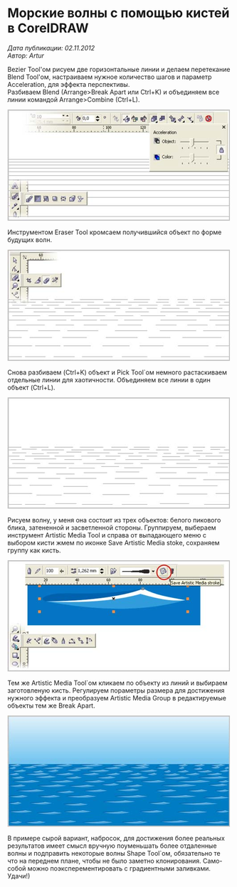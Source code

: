 # Морские волны с помощью кистей в CorelDRAW

_Дата публикации: 02.11.2012  
Автор: Artur_

Bezier Tool'ом рисуем две горизонтальные линии и делаем перетекание Blend Tool'ом, настраиваем нужное количество шагов и параметр Acceleration, для эффекта перспективы.  
Разбиваем Blend (Arrange>Break Apart или Ctrl+K) и объединяем все линии командой Arrange>Combine (Ctrl+L).

![Морские волны с помощью кистей в CorelDRAW](1.jpg)

Инструментом Eraser Tool кромсаем получившийся объект по форме будущих волн.

![Морские волны с помощью кистей в CorelDRAW](2.jpg)

Снова разбиваем (Ctrl+K) объект и Pick Tool`ом немного растаскиваем отдельные линии для хаотичности. Объединяем все линии в один объект (Ctrl+L).

![Морские волны с помощью кистей в CorelDRAW](3.jpg)

Рисуем волну, у меня она состоит из трех объектов: белого пикового блика, затененной и засветленной стороны. Группируем, выбераем инструмент Artistic Media Tool и справа от выпадающего меню с выбором кисти жмем по иконке Save Artistic Media stoke, сохраняем группу как кисть.

![Морские волны с помощью кистей в CorelDRAW](4.jpg)

Тем же Artistic Media Tool`ом кликаем по объекту из линий и выбираем заготовленую кисть. Регулируем пораметры размера для достижения нужного эффекта и преобразуем Artistic Media Group в редактируемые объекты тем же Break Apart.

![Морские волны с помощью кистей в CorelDRAW](5.jpg)

В примере сырой вариант, набросок, для достижения более реальных результатов имеет смысл вручную поуменьшать более отдаленные волны и подправить некоторые волны Shape Tool`ом, обязательно те что на переднем плане, чтобы не было заметно клонирования. Само-собой можно поэксперементировать с градиентными заливками. Удачи!)